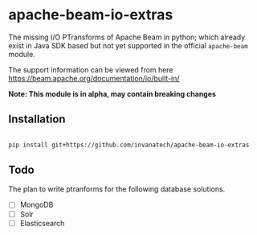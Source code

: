 # apache-beam-io-extras
The missing I/O PTransforms of Apache Beam in python; which already exist in Java SDK based but not yet supported 
in the official `apache-beam` module.

The support information can be viewed from here  https://beam.apache.org/documentation/io/built-in/

**Note: This module is in alpha, may contain breaking changes**

## Installation
```bash

pip install git+https://github.com/invanatech/apache-beam-io-extras
```

## Todo 

The plan to write ptranforms for the following database solutions.

- [ ] MongoDB
- [ ] Solr
- [ ] Elasticsearch